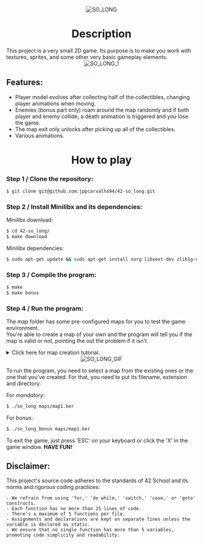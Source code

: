 <div align="center">
  <img src="https://i.imgur.com/eArSYVd.png" alt="SO_LONG">
</div>

<div align="center">
  <h1>Description</h1>
</div>
This project is a very small 2D game. Its purpose is to make you work with textures, sprites, and some other very basic gameplay elements.  
  
<div align="center">
  <img src="https://i.imgur.com/7tsij2e.png" alt="SO_LONG_1">
</div>

## Features:
- Player model evolves after collecting half of the collectibles, changing player animations when moving.
- Enemies (bonus part only) roam around the map randomly and if both player and enemy collide, a death animation is triggered and you lose the game.
- The map exit only unlocks after picking up all of the collectibles.
- Various animations.

<div align="center">
  <h1>How to play</h1>
</div>

### Step 1 / Clone the repository:

```bash
$ git clone git@github.com:jppcarvalho94/42-so_long.git
```

### Step 2 / Install Minilibx and its dependencies:
Minilibx download:
```bash
$ cd 42-so_long/
$ make download
```
Minilibx dependencies:
```bash
$ sudo apt-get update && sudo apt-get install xorg libxext-dev zlib1g-dev libbsd-dev
```


### Step 3 / Compile the program:  

```bash
$ make
$ make bonus
```

### Step 4 / Run the program:
The map folder has some pre-configured maps for you to test the game environment.  
You're able to create a map of your own and the program will tell you if the map is valid or not, pointing the out the problem if it isn't.  

<details>
<summary>Click here for map creation tutorial.</summary>
  
Map Rules:  
It has to be a **rectangular closed map** (walls around) and there needs to be a valid way to collect the balls and to the exit.  
The map file extension has to be **'.ber'**.  
The map is composed by 5 elements:  
```
- '1' for walls;
- '0' for available floor;
- 'P' for Player starting position;
- 'E' for exit;
- 'C' for collectible;
```

Map example:
```
1111111111111111111
10000000000E0001C01
1011111100000101101
101C000101100001101
1011001101100P00001
1000000000000100111
10110011000C0000111
101000C1000110000C1
1011111100111100011
10C1000000000000111
1111111111111111111
```
</details>

<div align="center">
  <img src="https://i.imgur.com/wPFCswz.gif" alt="SO_LONG_GIF">
</div>

To run the program, you need to select a map from the existing ones or the one that you've created. For that, you need to put its filename, extension and directory.  
  
For *mandatory*:
```bash
$ ./so_long maps/map1.ber
```
For *bonus*:
```bash
$ ./so_long_bonus maps/map1.ber
```

To exit the game, just press 'ESC' on your keyboard or click the 'X' in the game window. **HAVE FUN!**

## Disclaimer:
This project's source code adheres to the standards of 42 School and its norms and rigorous coding practices:
```
- We refrain from using 'for,' 'do while,' 'switch,' 'case,' or 'goto' constructs.
- Each function has no more than 25 lines of code. 
- There's a maximum of 5 functions per file.
- Assignments and declarations are kept on separate lines unless the variable is declared as static.
- We ensure that no single function has more than 5 variables, promoting code simplicity and readability.
```
